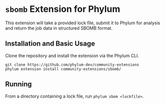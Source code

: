 # `sbomb` Extension for Phylum
This extension will take a provided lock file, submit it to Phylum for analysis and return the job data in structured SBOMB format.

## Installation and Basic Usage
Clone the repository and install the extension via the Phylum CLI.

```console
git clone https://github.com/phylum-dev/community-extensions
phylum extension install community-extensions/sbomb/
```

## Running
From a directory containing a lock file, run `phylum sbom <lockfile>`.

